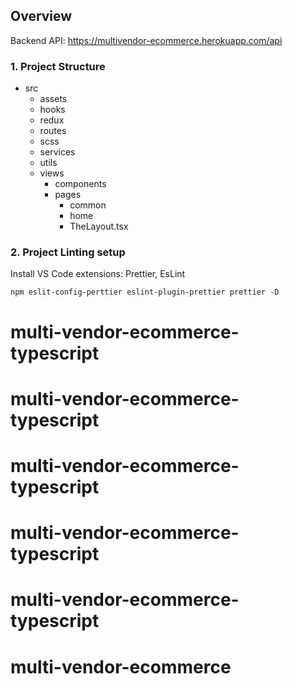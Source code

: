 ## Overview

Backend API: https://multivendor-ecommerce.herokuapp.com/api

### 1. Project Structure

- src
  - assets
  - hooks
  - redux
  - routes
  - scss
  - services
  - utils
  - views
    - components
    - pages
      - common
      - home
      - TheLayout.tsx

### 2. Project Linting setup

Install VS Code extensions: Prettier, EsLint

```
npm eslit-config-perttier eslint-plugin-prettier prettier -D

```
# multi-vendor-ecommerce-typescript
# multi-vendor-ecommerce-typescript
# multi-vendor-ecommerce-typescript
# multi-vendor-ecommerce-typescript
# multi-vendor-ecommerce-typescript
# multi-vendor-ecommerce
